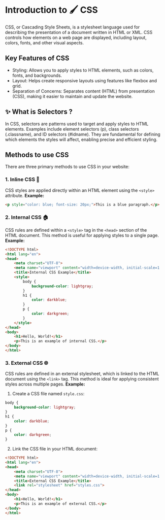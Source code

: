 # Introduction to 🖌️ CSS 
CSS, or Cascading Style Sheets, is a stylesheet language used for describing the presentation of a document written in HTML or XML. CSS controls how elements on a web page are displayed, including layout, colors, fonts, and other visual aspects.

##  Key Features of CSS
- Styling: Allows you to apply styles to HTML elements, such as colors, fonts, and backgrounds.
- Layout: Helps create responsive layouts using features like flexbox and grid.
- Separation of Concerns: Separates content (HTML) from presentation (CSS), making it easier to maintain and update the website.

## ✨ What is Selectors ?
In CSS, selectors are patterns used to target and apply styles to HTML elements. Examples include element selectors (p), class selectors (.classname), and ID selectors (#idname). They are fundamental for defining which elements the styles will affect, enabling precise and efficient styling.

## Methods to use CSS
There are three primary methods to use CSS in your website:
### 1. Inline CSS 🎨
CSS styles are applied directly within an HTML element using the `<style>` attribute.
**Example:**
```html
<p style="color: blue; font-size: 20px;">This is a blue paragraph.</p>
```

### 2. Internal CSS 🏠
CSS rules are defined within a `<style>` tag in the `<head>` section of the HTML document. This method is useful for applying styles to a single page.
**Example:**
```html
<!DOCTYPE html>
<html lang="en">
<head>
    <meta charset="UTF-8">
    <meta name="viewport" content="width=device-width, initial-scale=1.0">
    <title>Internal CSS Example</title>
    <style>
        body {
            background-color: lightgray;
        }
        h1 {
            color: darkblue;
        }
        p {
            color: darkgreen;
        }
    </style>
</head>
<body>
    <h1>Hello, World!</h1>
    <p>This is an example of internal CSS.</p>
</body>
</html>
```

### 3. External CSS 🌐
CSS rules are defined in an external stylesheet, which is linked to the HTML document using the `<link>` tag. This method is ideal for applying consistent styles across multiple pages.
**Example:**
1. Create a CSS file named `style.css`:
```CSS
body {
    background-color: lightgray;
}
h1 {
    color: darkblue;
}
p {
    color: darkgreen;
}
```
2. Link the CSS file in your HTML document:
```html
<!DOCTYPE html>
<html lang="en">
<head>
    <meta charset="UTF-8">
    <meta name="viewport" content="width=device-width, initial-scale=1.0">
    <title>External CSS Example</title>
    <link rel="stylesheet" href="styles.css">
</head>
<body>
    <h1>Hello, World!</h1>
    <p>This is an example of external CSS.</p>
</body>
</html>
```